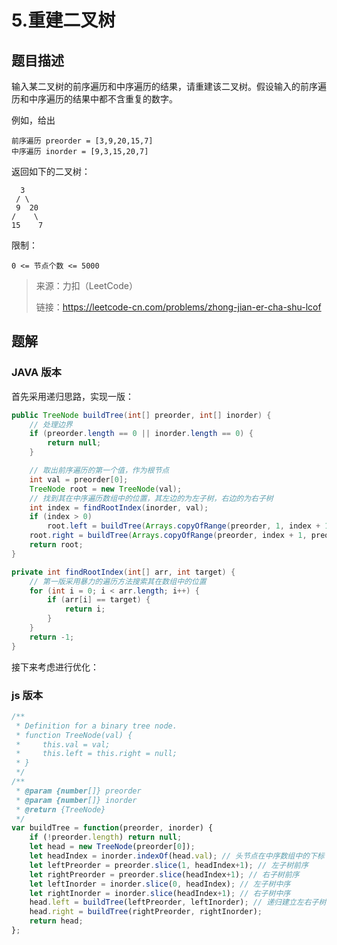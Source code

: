 # 5.重建二叉树

## 题目描述

输入某二叉树的前序遍历和中序遍历的结果，请重建该二叉树。假设输入的前序遍历和中序遍历的结果中都不含重复的数字。

例如，给出

```
前序遍历 preorder = [3,9,20,15,7]
中序遍历 inorder = [9,3,15,20,7]
```


返回如下的二叉树：

      3
     / \
     9  20
    /    \
    15    7

限制：

```
0 <= 节点个数 <= 5000
```



> 来源：力扣（LeetCode）
>
> 链接：https://leetcode-cn.com/problems/zhong-jian-er-cha-shu-lcof



## 题解

### JAVA 版本
首先采用递归思路，实现一版：
```java
public TreeNode buildTree(int[] preorder, int[] inorder) {
    // 处理边界
    if (preorder.length == 0 || inorder.length == 0) {
        return null;
    }

    // 取出前序遍历的第一个值，作为根节点
    int val = preorder[0];
    TreeNode root = new TreeNode(val);
    // 找到其在中序遍历数组中的位置，其左边的为左子树，右边的为右子树
    int index = findRootIndex(inorder, val);
    if (index > 0)
        root.left = buildTree(Arrays.copyOfRange(preorder, 1, index + 1), Arrays.copyOfRange(inorder, 0, index));
    root.right = buildTree(Arrays.copyOfRange(preorder, index + 1, preorder.length), Arrays.copyOfRange(inorder, index + 1, inorder.length));
    return root;
}

private int findRootIndex(int[] arr, int target) {
    // 第一版采用暴力的遍历方法搜索其在数组中的位置
    for (int i = 0; i < arr.length; i++) {
        if (arr[i] == target) {
            return i;
        }
    }
    return -1;
}
```

接下来考虑进行优化：





### js 版本

```js
/**
 * Definition for a binary tree node.
 * function TreeNode(val) {
 *     this.val = val;
 *     this.left = this.right = null;
 * }
 */
/**
 * @param {number[]} preorder
 * @param {number[]} inorder
 * @return {TreeNode}
 */
var buildTree = function(preorder, inorder) {
    if (!preorder.length) return null;
    let head = new TreeNode(preorder[0]);
    let headIndex = inorder.indexOf(head.val); // 头节点在中序数组中的下标
    let leftPreorder = preorder.slice(1, headIndex+1); // 左子树前序
    let rightPreorder = preorder.slice(headIndex+1); // 右子树前序
    let leftInorder = inorder.slice(0, headIndex); // 左子树中序
    let rightInorder = inorder.slice(headIndex+1); // 右子树中序
    head.left = buildTree(leftPreorder, leftInorder); // 递归建立左右子树
    head.right = buildTree(rightPreorder, rightInorder);
    return head;
};
```

